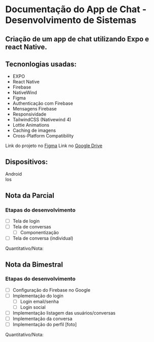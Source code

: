 # Documentação do App de Chat - Desenvolvimento de Sistemas

## Criação de um app de chat utilizando Expo e react Native.

## Tecnonlogias usadas:

- EXPO
- React Native
- Firebase
- NativeWind
- Figma
- Authenticação com Firebase
- Mensagens Firebase
- Responsividade
- TailwindCSS (Nativewind 4)
- Lottie Animations
- Caching de imagens
- Cross-Platform Compatibility

Link do projeto no [Figma](https://www.figma.com/design/6ZlcMi6yoedP3U1umCfj2P/AdoteUmPet?m=dev&node-id=0%3A1&t=2fIWnnzCsFw4OzxG-1)
Link no [Google Drive](https://docs.google.com/document/d/12Cfyu4luYyaaAeCTKt6b9j3jJhMQRBfj9po1JT-iZAM/edit?usp=sharing)
## Dispositivos:

Android
<br/>
Ios

## Nota da Parcial
### Etapas do desenvolvimento

- [ ] Tela de login
- [ ] Tela de conversas
  - [ ] Componentização
- [ ] Tela de conversa (individual)

Quantitativo/Nota: 

## Nota da Bimestral
### Etapas do desenvolvimento

- [ ] Configuração do Firebase no Google
- [ ] Implementação do login
  - [ ] Login email/senha
  - [ ] Login social
- [ ] Implementação listagem das usuários/conversas
- [ ] Implementação da conversa
- [ ] Implementação do perfil [foto]

Quantitativo/Nota: 
  
